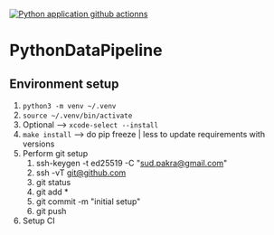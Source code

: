 [![Python application github actionns](https://github.com/SudarshanPakrashi/PythonDataPipeline/actions/workflows/aws.yml/badge.svg)](https://github.com/SudarshanPakrashi/PythonDataPipeline/actions/workflows/aws.yml)

# PythonDataPipeline

## Environment setup
1. `python3 -m venv ~/.venv`
2. `source ~/.venv/bin/activate`
3. Optional --> `xcode-select --install`
4. `make install` --> do pip freeze | less to update requirements with versions
5. Perform git setup
   1. ssh-keygen -t ed25519 -C "sud.pakra@gmail.com" 
   2. ssh -vT git@github.com
   3. git status
   4. git add *
   5. git commit -m "initial setup"
   6. git push
6. Setup CI
